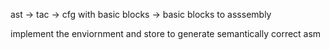 ast -> tac -> cfg with basic blocks -> basic blocks to asssembly

implement the enviornment and store to generate semantically correct asm

